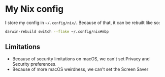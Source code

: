 # My Nix config

I store my config in `~/.config/nix/`. Because of that, it can be rebuilt like so:

```sh
darwin-rebuild switch --flake ~/.config/nix#mbp
```

## Limitations

- Because of security limitations on macOS, we can't set Privacy and Security preferences.
- Because of more macOS weirdness, we can't set the Screen Saver
